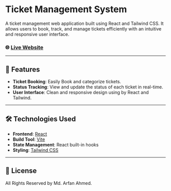 # Ticket Management System

A ticket management web application built using React and Tailwind CSS. It allows users to book, track, and manage tickets efficiently with an intuitive and responsive user interface.

### 🌐 [Live Website](https://ticket-management-arfan.vercel.app/)

---

## 🚀 Features
- **Ticket Booking**: Easily Book and categorize tickets.
- **Status Tracking**: View and update the status of each ticket in real-time.
- **User Interface**: Clean and responsive design using by React and Tailwind.


---

## 🛠️ Technologies Used  
- **Frontend**: [React](https://reactjs.org/)
- **Build Tool**: [Vite](https://vitejs.dev/)
- **State Management**: React built-in hooks
- **Styling**: [Tailwind CSS](https://tailwindcss.com/)

---

## 📜 License
All Rights Reserved by Md. Arfan Ahmed.

